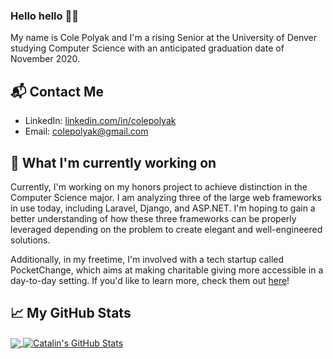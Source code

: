 ### Hello hello 👋🏻
My name is Cole Polyak and I'm a rising Senior at the University of Denver studying Computer Science with an anticipated graduation date of November 2020. 

## 📬 Contact Me
- LinkedIn: [linkedin.com/in/colepolyak][1]
- Email: [colepolyak@gmail.com][2]

## 🔭 What I'm currently working on
Currently, I'm working on my honors project to achieve distinction in the Computer Science major. I am analyzing three of the large web frameworks in use today, including Laravel, Django, and ASP.NET. I'm hoping to gain a better understanding of how these three frameworks can be properly leveraged depending on the problem to create elegant and well-engineered solutions. 

Additionally, in my freetime, I'm involved with a tech startup called PocketChange, which aims at making charitable giving more accessible in a day-to-day setting. If you'd like to learn more, check them out [here][3]!

## 📈 My GitHub Stats

<a href="https://github.com/natterstefan/natterstefan">
  <img align="center" src="https://github-readme-stats.vercel.app/api/top-langs/?username=polycole&hide=html&title_color=ffffff&text_color=c9cacc&icon_color=2bbc8a&bg_color=1d1f21" />
</a>

<a href="https://github.com/polycole/polycole">
  <img align="center" src="https://github-readme-stats.vercel.app/api?username=polycole&show_icons=true&line_height=27&count_private=true&title_color=ffffff&text_color=c9cacc&icon_color=2bbc8a&bg_color=1d1f21" alt="Catalin's GitHub Stats" />
</a>

<!--
**PolyCole/PolyCole** is a ✨ _special_ ✨ repository because its `README.md` (this file) appears on your GitHub profile.

Here are some ideas to get you started:

- 🔭 I’m currently working on ...
- 🌱 I’m currently learning ...
- 👯 I’m looking to collaborate on ...
- 🤔 I’m looking for help with ...
- 💬 Ask me about ...
- 📫 How to reach me: ...
- 😄 Pronouns: ...
- ⚡ Fun fact: ...
-->

[1]: https://www.linkedin.com/in/colepolyak/
[2]: mailto:colepolyak@gmail.com
[3]: https://pocketchange.social/
